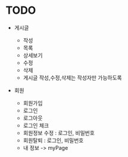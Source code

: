 # TODO

- 게시글
    - 작성
    - 목록
    - 상세보기
    - 수정
    - 삭제
    - 게시글 작성,수정,삭제는 작성자만 가능하도록

- 회원
  - 회원가입
  - 로그인
  - 로그아웃
  - 로그인 체크
  - 회원정보 수정 : 로그인, 비밀번호
  - 회원탈퇴 : 로그인, 비밀번호
  - 내 정보 -> myPage